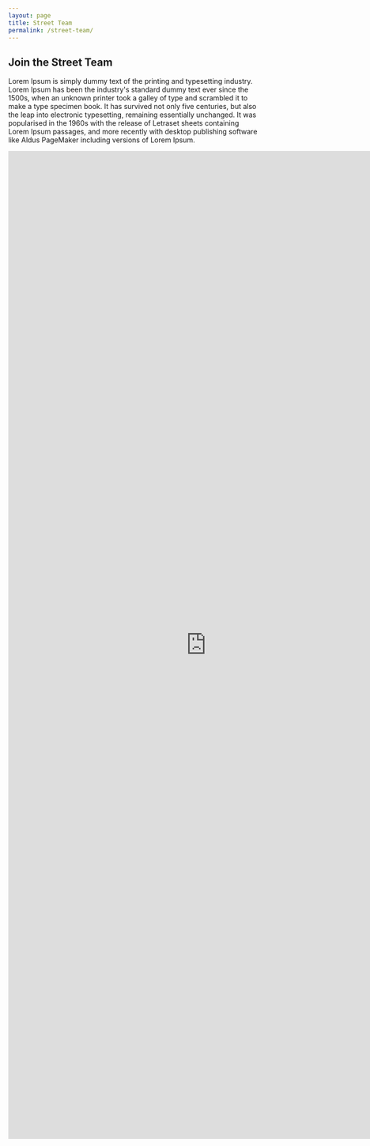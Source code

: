 ```yaml
---
layout: page
title: Street Team
permalink: /street-team/
---
```


## Join the Street Team
Lorem Ipsum is simply dummy text of the printing and typesetting industry. Lorem Ipsum has been the industry's standard dummy text ever since the 1500s, when an unknown printer took a galley of type and scrambled it to make a type specimen book. It has survived not only five centuries, but also the leap into electronic typesetting, remaining essentially unchanged. It was popularised in the 1960s with the release of Letraset sheets containing Lorem Ipsum passages, and more recently with desktop publishing software like Aldus PageMaker including versions of Lorem Ipsum.

<iframe src="https://docs.google.com/forms/d/e/1FAIpQLSccJhHNJCClgAxNdkjbZhB-OtymYY0n7vv_pe3Vn7uLi-UeBw/viewform?embedded=true" width="800" height="2000" frameborder="0" marginheight="0" marginwidth="0">Loading…</iframe>